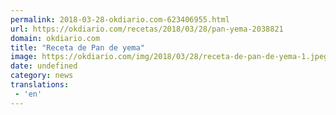 ```yaml
---
permalink: 2018-03-28-okdiario.com-623406955.html
url: https://okdiario.com/recetas/2018/03/28/pan-yema-2038821
domain: okdiario.com
title: "Receta de Pan de yema"
image: https://okdiario.com/img/2018/03/28/receta-de-pan-de-yema-1.jpeg
date: undefined
category: news
translations: 
 - 'en'
---
```


